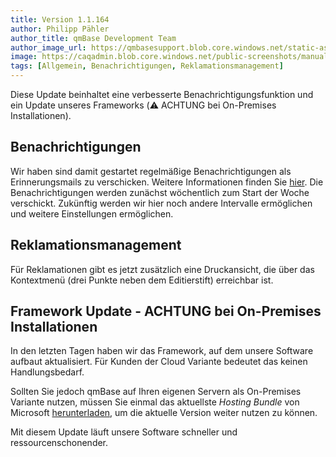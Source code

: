```yaml
---
title: Version 1.1.164
author: Philipp Pähler
author_title: qmBase Development Team
author_image_url: https://qmbasesupport.blob.core.windows.net/static-assets/img/persons/paehler_round.png
image: https://caqadmin.blob.core.windows.net/public-screenshots/manual-screenshots/IdeaCategoryTemplate%202021-10-21%20151116.png
tags: [Allgemein, Benachrichtigungen, Reklamationsmanagement]
---
```


Diese Update beinhaltet eine verbesserte Benachrichtigungsfunktion und ein Update unseres Frameworks (⚠️ ACHTUNG bei On-Premises Installationen).

<!--truncate-->

## Benachrichtigungen

Wir haben sind damit gestartet regelmäßige Benachrichtigungen als Erinnerungsmails zu verschicken. Weitere Informationen finden Sie [hier](/docs/benachrichtigungen).
Die Benachrichtigungen werden zunächst wöchentlich zum Start der Woche verschickt. Zukünftig werden wir hier noch andere Intervalle ermöglichen und weitere Einstellungen ermöglichen.

## Reklamationsmanagement

Für Reklamationen gibt es jetzt zusätzlich eine Druckansicht, die über das Kontextmenü (drei Punkte neben dem Editierstift) erreichbar ist.

## Framework Update - ACHTUNG bei On-Premises Installationen

In den letzten Tagen haben wir das Framework, auf dem unsere Software aufbaut aktualisiert. Für Kunden der Cloud Variante bedeutet das keinen Handlungsbedarf.

Sollten Sie jedoch qmBase auf Ihren eigenen Servern als On-Premises Variante nutzen, müssen Sie einmal das aktuellste _Hosting Bundle_ von Microsoft [herunterladen](https://dotnet.microsoft.com/en-us/download/dotnet/6.0), um die aktuelle Version weiter nutzen zu können.

Mit diesem Update läuft unsere Software schneller und ressourcenschonender.
